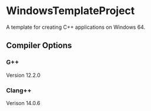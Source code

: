 # WindowsTemplateProject

A template for creating C++ applications on Windows 64.

## Compiler Options

### G++
Version 12.2.0

### Clang++
Verison 14.0.6

